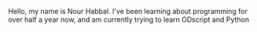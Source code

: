 Hello, my name is Nour Habbal. I've been learning about programming for over half a year now, and am currently trying to learn GDscript and Python

<!---
NourHabbal/NourHabbal is a ✨ special ✨ repository because its `README.md` (this file) appears on your GitHub profile.
You can click the Preview link to take a look at your changes.
--->
